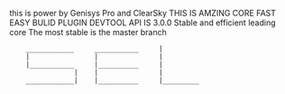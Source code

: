 this is power by Genisys Pro and ClearSky 
THIS IS AMZING CORE 
FAST EASY BULID PLUGIN DEVTOOL API IS 3.0.0
Stable and efficient leading core
The most stable is the master branch








        ____________     ___________     |
        |                |               |
        |___________     |__________     |
		            |    |               |
		____________|    |__________     |_________
